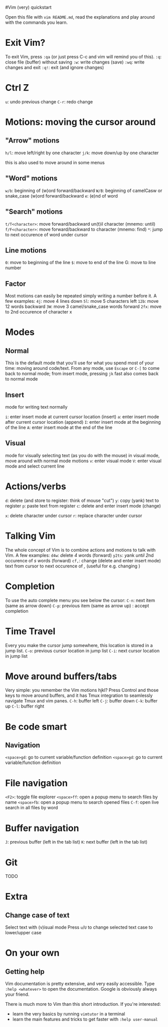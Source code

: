 


#Vim (very) quickstart

Open this file with `vim README.md`, read the explanations and play around with the commands you learn.

# Exit Vim?
To exit Vim, press `:qa` (or just press C-c and vim will remind you of this).
`:q`: close file (buffer) without saving
`:w`: write changes (save)
`:wq`: write changes and exit
`:q!`: exit (and ignore changes)


# Ctrl Z
`u`: undo previous change
`C-r`: redo change

# Motions: moving the cursor around

## "Arrow" motions

`h/l`: move left/right by one character
`j/k`: move down/up by one character

this is also used to move around in some menus

## "Word" motions

`w/b`: beginning of (w)ord forward/backward
`W/B`: beginning of camelCasw or snake_case (w)ord forward/backward
`e`: (e)nd of word

## "Search" motions

`t/T<character>`: move forward/backward un(t)il character (mnemo: until)
`f/F<character>`: move forward/backward to character (mnemo: find)
`*`: jump to next occurence of word under cursor

## Line motions
`0`: move to beginning of the line
`$`: move to end of the line
<number>G: move to line number <number>

## Factor
Most motions can easily be repeated simply writing a number before it. A few examples:
`4j`: move 4 lines down
`5l`: move 5 characters left
`12b`: move 12 words backward
`3W`: move 3 camel/snake_case words forward
`2fx`: move to 2nd occurence of character x

# Modes

## Normal
This is the default mode that you'll use for what you spend most of your time: moving around code/text.
From any mode, use `Escape` or `C-[` to come back to normal mode; from insert mode, pressing `jk` fast also comes back to normal mode

## Insert

mode for writing text normally

`i`: enter insert mode at current cursor location (insert)
`a`: enter insert mode after current cursor location (append)
`I`: enter insert mode at the beginning of the line
`A`: enter insert mode at the end of the line

## Visual

mode for visually selecting text (as you do with the mouse)
in visual mode, move around with normal mode motions
`v`: enter visual mode
`V`: enter visual mode and select current line

# Actions/verbs
`d`: delete (and store to register: think of mouse "cut")
`y`: copy (yank) text to register
`p`: paste text from register
`c`: delete and enter insert mode (change)

`x`: delete character under cursor
`r`: replace character under cursor

# Talking Vim
The whole concept of Vim is to combine actions and motions to talk with Vim. A few examples:
`d4w`: *d*elete *4* *w*ords (forward)
`y2ts`: *y*ank *un*t*il 2*nd occurence of *s* *w*ords (forward)
`cf,`: change (delete and enter insert mode) text from cursor to next occurence of *,* (useful for e.g. changing )

# Completion
To use the auto complete menu you see below the cursor:
`C-n`: next item (same as arrow down)
`C-p`: previous item (same as arrow up)
<enter>: accept completion


# Time Travel
Every you make the cursor jump somewhere, this location is stored in a jump list.
`C-o`: previous cursor location in jump list
`C-i`: next cursor location in jump list

# Move around buffers/tabs
Very simple: you remember the Vim motions hjkl? Press Control and those keys to move around buffers,
and it has Tmux integration to seamlessly navigate Tmux and vim panes.
`C-h`: buffer left
`C-j`: buffer down
`C-k`: buffer up
`C-l`: buffer right

# Be code smart
## Navigation
`<space>gd`: go to current variable/function definition
`<space>gd`: go to current variable/function definition

# File navigation
`<F2>`: toggle file explorer
`<space>ff`: open a popup menu to search files by name
`<space>fb`: open a popup menu to search opened files
`C-f`: open live search in all files by word

# Buffer navigation
`J`: previous buffer (left in the tab list)
`K`: next buffer (left in the tab list)

# Git
TODO

# Extra
## Change case of text
Select text with (v)isual mode
Press `u`/`U` to change selected text case to lower/upper case

# On your own
## Getting help
Vim documentation is pretty extensive, and very easily accessible.
Type `:help <whatever>` to open the documentation.
Google is obviously always your friend.

There is much more to Vim than this short introduction. If you're interested:
- learn the very basics by running `vimtutor` in a terminal
- learn the main features and tricks to get faster with `:help user-manual`
